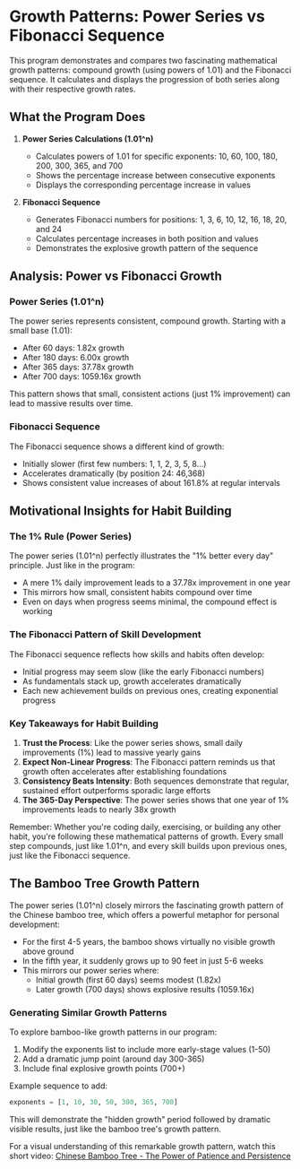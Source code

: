 
# Growth Patterns: Power Series vs Fibonacci Sequence

This program demonstrates and compares two fascinating mathematical growth patterns: compound growth (using powers of 1.01) and the Fibonacci sequence. It calculates and displays the progression of both series along with their respective growth rates.

## What the Program Does

1. **Power Series Calculations (1.01^n)**
   - Calculates powers of 1.01 for specific exponents: 10, 60, 100, 180, 200, 300, 365, and 700
   - Shows the percentage increase between consecutive exponents
   - Displays the corresponding percentage increase in values

2. **Fibonacci Sequence**
   - Generates Fibonacci numbers for positions: 1, 3, 6, 10, 12, 16, 18, 20, and 24
   - Calculates percentage increases in both position and values
   - Demonstrates the explosive growth pattern of the sequence

## Analysis: Power vs Fibonacci Growth

### Power Series (1.01^n)
The power series represents consistent, compound growth. Starting with a small base (1.01):
- After 60 days: 1.82x growth
- After 180 days: 6.00x growth
- After 365 days: 37.78x growth
- After 700 days: 1059.16x growth

This pattern shows that small, consistent actions (just 1% improvement) can lead to massive results over time.

### Fibonacci Sequence
The Fibonacci sequence shows a different kind of growth:
- Initially slower (first few numbers: 1, 1, 2, 3, 5, 8...)
- Accelerates dramatically (by position 24: 46,368)
- Shows consistent value increases of about 161.8% at regular intervals

## Motivational Insights for Habit Building

### The 1% Rule (Power Series)
The power series (1.01^n) perfectly illustrates the "1% better every day" principle. Just like in the program:
- A mere 1% daily improvement leads to a 37.78x improvement in one year
- This mirrors how small, consistent habits compound over time
- Even on days when progress seems minimal, the compound effect is working

### The Fibonacci Pattern of Skill Development
The Fibonacci sequence reflects how skills and habits often develop:
- Initial progress may seem slow (like the early Fibonacci numbers)
- As fundamentals stack up, growth accelerates dramatically
- Each new achievement builds on previous ones, creating exponential progress

### Key Takeaways for Habit Building
1. **Trust the Process**: Like the power series shows, small daily improvements (1%) lead to massive yearly gains
2. **Expect Non-Linear Progress**: The Fibonacci pattern reminds us that growth often accelerates after establishing foundations
3. **Consistency Beats Intensity**: Both sequences demonstrate that regular, sustained effort outperforms sporadic large efforts
4. **The 365-Day Perspective**: The power series shows that one year of 1% improvements leads to nearly 38x growth

Remember: Whether you're coding daily, exercising, or building any other habit, you're following these mathematical patterns of growth. Every small step compounds, just like 1.01^n, and every skill builds upon previous ones, just like the Fibonacci sequence.

## The Bamboo Tree Growth Pattern

The power series (1.01^n) closely mirrors the fascinating growth pattern of the Chinese bamboo tree, which offers a powerful metaphor for personal development:

- For the first 4-5 years, the bamboo shows virtually no visible growth above ground
- In the fifth year, it suddenly grows up to 90 feet in just 5-6 weeks
- This mirrors our power series where:
  - Initial growth (first 60 days) seems modest (1.82x)
  - Later growth (700 days) shows explosive results (1059.16x)

### Generating Similar Growth Patterns
To explore bamboo-like growth patterns in our program:
1. Modify the exponents list to include more early-stage values (1-50)
2. Add a dramatic jump point (around day 300-365)
3. Include final explosive growth points (700+)

Example sequence to add:
```python
exponents = [1, 10, 30, 50, 300, 365, 700]
```

This will demonstrate the "hidden growth" period followed by dramatic visible results, just like the bamboo tree's growth pattern.

For a visual understanding of this remarkable growth pattern, watch this short video:
[Chinese Bamboo Tree - The Power of Patience and Persistence](https://www.youtube.com/watch?v=KN9d6QQnIIM)
